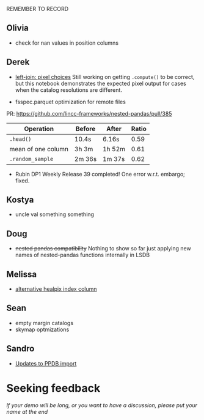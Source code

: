 REMEMBER TO RECORD

## Olivia

- check for nan values in position columns

## Derek

- [left-join: pixel choices](./left-join-plan.ipynb) Still working on getting `.compute()` to be correct,
  but this notebook demonstrates the expected pixel output for cases when the catalog resolutions are
  different.

- fsspec.parquet optimization for remote files

PR: https://github.com/lincc-frameworks/nested-pandas/pull/385

|Operation           |Before   |After | Ratio|
|--------------------|---------|------|-------
|`.head()`           |   10.4s | 6.16s| 0.59 |
|mean of one column  |   3h 3m |1h 52m| 0.61 |
|`.random_sample`    |   2m 36s|1m 37s| 0.62 |

- Rubin DP1 Weekly Release 39 completed!  One error w.r.t. embargo; fixed.

## Kostya

- uncle val something something

## Doug

- ~~nested pandas compatibility~~ Nothing to show so far just applying new names of nested-pandas functions internally in LSDB

## Melissa

- [alternative healpix index column](./healpix_column.ipynb)

## Sean

- empty margin catalogs
- skymap optmizations

## Sandro

- [Updates to PPDB import](https://github.com/lsst-sitcom/linccf/blob/main/ppdb/incremental/main.ipynb)

# Seeking feedback

_If your demo will be long, or you want to have a discussion, please put your name at the end_
